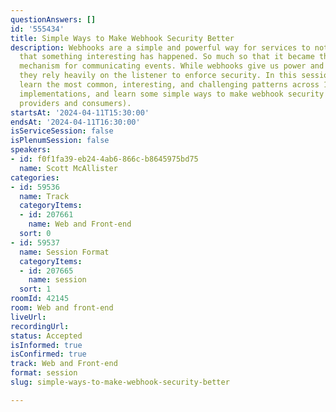 ```yaml
---
questionAnswers: []
id: '555434'
title: Simple Ways to Make Webhook Security Better
description: Webhooks are a simple and powerful way for services to notify each other
  that something interesting has happened. So much so that it became the most popular
  mechanism for communicating events. While webhooks give us power and flexibility,
  they rely heavily on the listener to enforce security. In this session, we will
  learn the most common, interesting, and challenging patterns across 100+ webhook
  implementations, and learn some simple ways to make webhook security better (for
  providers and consumers).
startsAt: '2024-04-11T15:30:00'
endsAt: '2024-04-11T16:30:00'
isServiceSession: false
isPlenumSession: false
speakers:
- id: f0f1fa39-eb24-4ab6-866c-b8645975bd75
  name: Scott McAllister
categories:
- id: 59536
  name: Track
  categoryItems:
  - id: 207661
    name: Web and Front-end
  sort: 0
- id: 59537
  name: Session Format
  categoryItems:
  - id: 207665
    name: session
  sort: 1
roomId: 42145
room: Web and front-end
liveUrl: 
recordingUrl: 
status: Accepted
isInformed: true
isConfirmed: true
track: Web and Front-end
format: session
slug: simple-ways-to-make-webhook-security-better

---
```

